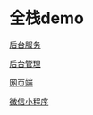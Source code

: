 # 全栈demo

[后台服务](https://github.com/q234876317/coolhtml5/server)

[后台管理](https://github.com/q234876317/coolhtml5/back)

[网页端](https://github.com/q234876317/coolhtml5/web)

[微信小程序](https://github.com/q234876317/coolhtml5/wchartjs)
